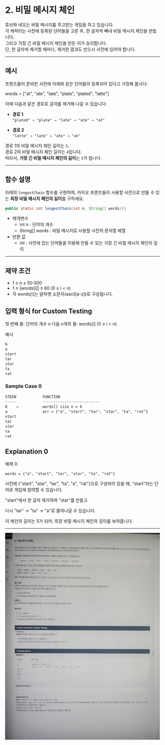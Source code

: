 # 2. 비밀 메시지 체인

튜브와 네오는 비밀 메시지를 주고받는 게임을 하고 있습니다.  
각 캐릭터는 사전에 등록된 단어들을 고른 후, 한 글자씩 빼내 비밀 메시지 체인을 만듭니다.  
그리고 가장 긴 비밀 메시지 체인을 만든 이가 승리합니다.  
단, 한 글자씩 제거할 때마다, 제거한 결과도 반드시 사전에 있어야 합니다.

---

## 예시

프렌즈들이 준비한 사전에 아래와 같은 단어들이 등록되어 있다고 가정해 봅시다:

words = ["at", "ate", "late", "plate", "plated", "latte"]


이때 다음과 같은 경로로 글자를 제거해 나갈 수 있습니다:

- **경로 1**  
  `"plated" → "plate" → "late" → "ate" → "at"`

- **경로 2**  
  `"latte" → "late" → "ate" → "at"`

경로 1의 비밀 메시지 체인 길이는 `5`,  
경로 2의 비밀 메시지 체인 길이는 `4`입니다.  
따라서, **가장 긴 비밀 메시지 체인의 길이**는 `5`가 됩니다.

---

## 함수 설명

아래의 `longestChain` 함수를 구현하여, 카카오 프렌즈들이 사용할 사전으로 만들 수 있는 **최장 비밀 메시지 체인의 길이**를 구하세요.

```java
public static int longestChain(int n, String[] words){}
```
- 매개변수
  - int n : 단어의 개수 
  - String[] words : 비밀 메시지로 사용할 사전의 문자열 배열 
- 반환 값 
  - int : 사전에 있는 단어들을 이용해 만들 수 있는 가장 긴 비밀 메시지 체인의 길이
---

## 제약 조건

- 1 ≤ n ≤ 50 000
- 1 ≤ |words[i]| ≤ 60 (0 ≤ i < n)
- 각 words[i]는 알파벳 소문자(ascii[a-z])로 구성됩니다.


## 입력 형식 for Custom Testing

첫 번째 줄: 단어의 개수 n
다음 n개의 줄: words[i] (0 ≤ i < n)

예시

```text
6
a
start
tar
star
ta
rat
```

### Sample Case 0

```text
STDIN            FUNCTION
-----            --------------------------
6    →           words[] size n = 6
a                arr = {"a", "start", "tar", "star", "ta", "rat"}
start
tar
star
ta
rat

```

## Explanation 0

예제 0:

```text
words = {"a", "start", "tar", "star", "ta", "rat"}
```

사전에 {"start", "star", "tar", "ta", "a", "rat"}으로 구성되어 있을 때,
"start"라는 단어로 게임에 참여할 수 있습니다.

"start"에서 한 글자 제거하여 "star"를 만들고

다시 "tar" → "ta" → "a"로 줄여나갈 수 있습니다.

이 체인의 길이는 5가 되어, 최장 비밀 메시지 체인의 길이를 보여줍니다.

---

![image](img.png)